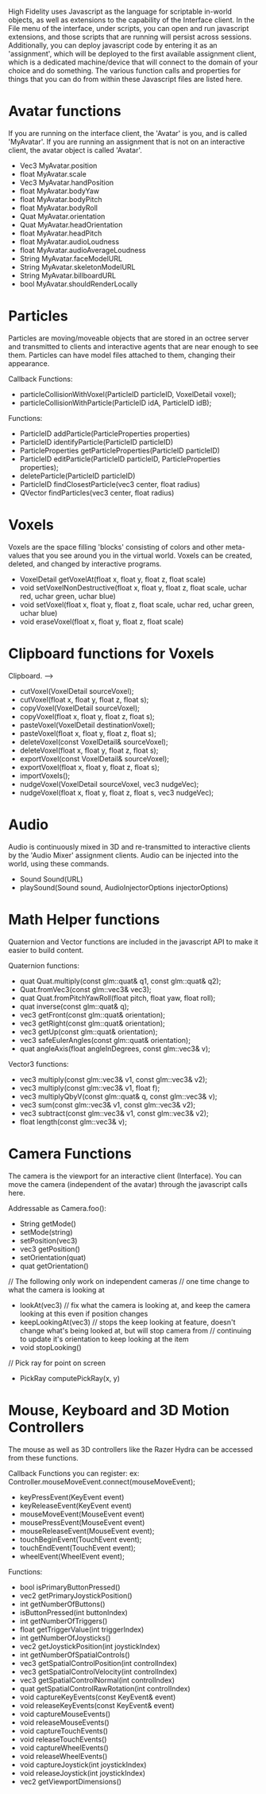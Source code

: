High Fidelity uses Javascript as the language for scriptable in-world objects, as well as extensions to the capability of the Interface client.  In the File menu of the interface, under scripts, you can open and run javascript extensions, and those scripts that are running will persist across sessions.  Additionally, you can deploy javascript code by entering it as an 'assignment', which will be deployed to the first available assignment client, which is a dedicated machine/device that will connect to the domain of your choice and do something.  The various function calls and properties for things that you can do from within these Javascript files are listed here. 

# Avatar functions  
If you are running on the interface client, the 'Avatar' is you, and is called 'MyAvatar'.  If you are running an assignment that is not on an interactive client, the avatar object is called 'Avatar'.  

* Vec3 MyAvatar.position 
* float MyAvatar.scale 
* Vec3 MyAvatar.handPosition 
* float MyAvatar.bodyYaw
* float MyAvatar.bodyPitch
* float MyAvatar.bodyRoll
* Quat MyAvatar.orientation 
* Quat MyAvatar.headOrientation
* float MyAvatar.headPitch 
* float MyAvatar.audioLoudness 
* float MyAvatar.audioAverageLoudness 
* String MyAvatar.faceModelURL 
* String MyAvatar.skeletonModelURL
* String MyAvatar.billboardURL 
* bool MyAvatar.shouldRenderLocally 

# Particles
Particles are moving/moveable objects that are stored in an octree server and transmitted to clients and interactive agents that are near enough to see them.  Particles can have model files attached to them, changing their appearance.  
 
Callback Functions: 
* particleCollisionWithVoxel(ParticleID particleID, VoxelDetail voxel);
* particleCollisionWithParticle(ParticleID idA, ParticleID idB);

Functions:
* ParticleID addParticle(ParticleProperties properties)
* ParticleID identifyParticle(ParticleID particleID)
* ParticleProperties getParticleProperties(ParticleID particleID)
* ParticleID editParticle(ParticleID particleID, ParticleProperties properties);
* deleteParticle(ParticleID particleID)
* ParticleID findClosestParticle(vec3 center, float radius)
* QVector<ParticleID> findParticles(vec3 center, float radius)

# Voxels 
Voxels are the space filling 'blocks' consisting of colors and other meta-values that you see around you in the virtual world.  Voxels can be created, deleted, and changed by interactive programs.  

* VoxelDetail getVoxelAt(float x, float y, float z, float scale)
* void setVoxelNonDestructive(float x, float y, float z, float scale, uchar red, uchar green, uchar blue)
* void setVoxel(float x, float y, float z, float scale, uchar red, uchar green, uchar blue)
* void eraseVoxel(float x, float y, float z, float scale)

# Clipboard functions for Voxels 
Clipboard.  -->
* cutVoxel(VoxelDetail sourceVoxel);
* cutVoxel(float x, float y, float z, float s);
* copyVoxel(VoxelDetail sourceVoxel);
* copyVoxel(float x, float y, float z, float s);
* pasteVoxel(VoxelDetail destinationVoxel);
* pasteVoxel(float x, float y, float z, float s);
* deleteVoxel(const VoxelDetail& sourceVoxel);
* deleteVoxel(float x, float y, float z, float s);
* exportVoxel(const VoxelDetail& sourceVoxel);
* exportVoxel(float x, float y, float z, float s);
* importVoxels();
* nudgeVoxel(VoxelDetail sourceVoxel, vec3 nudgeVec);
* nudgeVoxel(float x, float y, float z, float s, vec3 nudgeVec);

# Audio
Audio is continuously mixed in 3D and re-transmitted to interactive clients by the 'Audio Mixer' assignment clients.  Audio can be injected into the world, using these commands. 

* Sound Sound(URL)
* playSound(Sound sound, AudioInjectorOptions injectorOptions)

# Math Helper functions 
Quaternion and Vector functions are included in the javascript API to make it easier to build content. 

Quaternion functions:
* quat Quat.multiply(const glm::quat& q1, const glm::quat& q2);
* Quat.fromVec3(const glm::vec3& vec3);
* quat Quat.fromPitchYawRoll(float pitch, float yaw, float roll);
* quat inverse(const glm::quat& q);
* vec3 getFront(const glm::quat& orientation);
* vec3 getRight(const glm::quat& orientation);
* vec3 getUp(const glm::quat& orientation);
* vec3 safeEulerAngles(const glm::quat& orientation);
* quat angleAxis(float angleInDegrees, const glm::vec3& v);

Vector3 functions: 
* vec3 multiply(const glm::vec3& v1, const glm::vec3& v2);
* vec3 multiply(const glm::vec3& v1, float f);
* vec3 multiplyQbyV(const glm::quat& q, const glm::vec3& v);
* vec3 sum(const glm::vec3& v1, const glm::vec3& v2);
* vec3 subtract(const glm::vec3& v1, const glm::vec3& v2);
* float length(const glm::vec3& v);

# Camera Functions
The camera is the viewport for an interactive client (Interface).  You can move the camera (independent of the avatar) through the javascript calls here.  

Addressable as Camera.foo():

* String getMode()
* setMode(string)
* setPosition(vec3) 
* vec3 getPosition() 
* setOrientation(quat) 
* quat getOrientation() 

// The following only work on independent cameras
// one time change to what the camera is looking at
* lookAt(vec3)
// fix what the camera is looking at, and keep the camera looking at this even if position changes
* keepLookingAt(vec3)
// stops the keep looking at feature, doesn't change what's being looked at, but will stop camera from
// continuing to update it's orientation to keep looking at the item
* void stopLooking() 

// Pick ray for point on screen
* PickRay computePickRay(x, y)

# Mouse, Keyboard and 3D Motion Controllers 
The mouse as well as 3D controllers like the Razer Hydra can be accessed from these functions. 

Callback Functions you can register: 
ex: Controller.mouseMoveEvent.connect(mouseMoveEvent); 
* keyPressEvent(KeyEvent event)
* keyReleaseEvent(KeyEvent event)
* mouseMoveEvent(MouseEvent event)
* mousePressEvent(MouseEvent event)
* mouseReleaseEvent(MouseEvent event);
* touchBeginEvent(TouchEvent event);
* touchEndEvent(TouchEvent event);
* wheelEvent(WheelEvent event);

Functions: 
* bool isPrimaryButtonPressed()
* vec2 getPrimaryJoystickPosition()
* int getNumberOfButtons() 
* isButtonPressed(int buttonIndex) 
* int getNumberOfTriggers()
* float getTriggerValue(int triggerIndex)
* int getNumberOfJoysticks()
* vec2 getJoystickPosition(int joystickIndex)
* int getNumberOfSpatialControls()
* vec3 getSpatialControlPosition(int controlIndex)
* vec3 getSpatialControlVelocity(int controlIndex)
* vec3 getSpatialControlNormal(int controlIndex)
* quat getSpatialControlRawRotation(int controlIndex)
* void captureKeyEvents(const KeyEvent& event)
* void releaseKeyEvents(const KeyEvent& event)
* void captureMouseEvents()
* void releaseMouseEvents()
* void captureTouchEvents()
* void releaseTouchEvents()
* void captureWheelEvents() 
* void releaseWheelEvents()
* void captureJoystick(int joystickIndex)
* void releaseJoystick(int joystickIndex)
* vec2 getViewportDimensions() 

